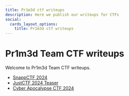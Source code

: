 ```yaml
---
title: Pr1m3d ctf writeups
description: Here we publish our writeups for CTFs
social:
  cards_layout_options:
    title: Pr1m3d ctf writeups
---
```



# Pr1m3d Team CTF writeups

Welcome to Pr1m3d Team CTF writeups.


+ [SnappCTF 2024](./2024/Snapp-ctf-2024/)
+ [JustCTF 2024 Teaser](./2024/JustCTF2024/)
+ [Cyber Apocalypse CTF 2024](./2024/Cyber-Aplocalypse-2024/)